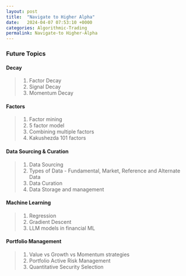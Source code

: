 ```yaml
---
layout: post
title:  "Navigate to Higher Alpha"
date:   2024-04-07 07:53:10 +0000
categories: Algorithmic-Trading
permalink: Navigate-to Higher-Alpha
---
```

### Future Topics

#### Decay
> 1. Factor Decay
> 2. Signal Decay
> 3. Momentum Decay

#### Factors
> 1. Factor mining
> 2. 5 factor model
> 3. Combining multiple factors
> 4. Kakushezda 101 factors

#### Data Sourcing & Curation
> 1. Data Sourcing
> 2. Types of Data - Fundamental, Market, Reference and Alternate Data
> 3. Data Curation
> 4. Data Storage and management

#### Machine Learning
> 1. Regression
> 2. Gradient Descent
> 3. LLM models in financial ML

#### Portfolio Management
> 1. Value vs Growth vs Momentum strategies
> 2. Portfolio Active Risk Management
> 3. Quantitative Security Selection